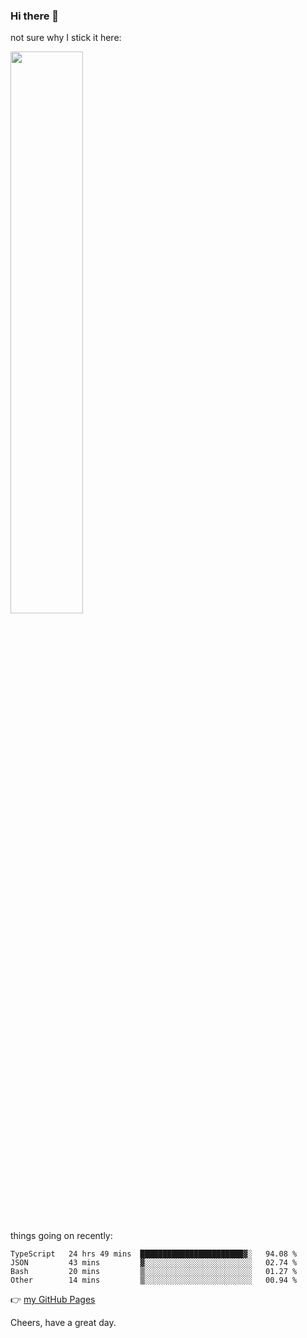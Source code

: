### Hi there 👋

not sure why I stick it here:

[<img width="48%" src="https://github-readme-stats.vercel.app/api?username=ykzhukian&show_icons=true&theme=dracula">](https://github.com/anuraghazra/github-readme-stats)


things going on recently:

<!--START_SECTION:waka-->

```text
TypeScript   24 hrs 49 mins  ███████████████████████▓░   94.08 %
JSON         43 mins         ▓░░░░░░░░░░░░░░░░░░░░░░░░   02.74 %
Bash         20 mins         ▒░░░░░░░░░░░░░░░░░░░░░░░░   01.27 %
Other        14 mins         ▒░░░░░░░░░░░░░░░░░░░░░░░░   00.94 %
```

<!--END_SECTION:waka-->

👉 [my GitHub Pages](https://ykzhukian.github.io)

Cheers, have a great day.

